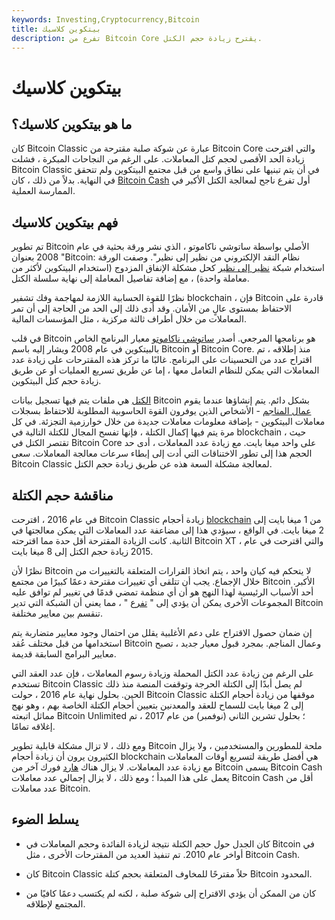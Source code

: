 ```yaml
---
keywords: Investing,Cryptocurrency,Bitcoin
title: بيتكوين كلاسيك
description: تفرع من Bitcoin Core يقترح زيادة حجم الكتل.
---
```


# بيتكوين كلاسيك
## ما هو بيتكوين كلاسيك؟

كان Bitcoin Classic عبارة عن شوكة صلبة مقترحة من Bitcoin Core والتي اقترحت زيادة الحد الأقصى لحجم كتل المعاملات. على الرغم من النجاحات المبكرة ، فشلت Bitcoin Classic في أن يتم تبنيها على نطاق واسع من قبل مجتمع البيتكوين ولم تتحقق في النهاية. بدلاً من ذلك ، كان [Bitcoin Cash](/bitcoin-cash) أول تفرع ناجح لمعالجة الكتل الأكبر في الممارسة العملية.

## فهم بيتكوين كلاسيك

تم تطوير Bitcoin الأصلي بواسطة ساتوشي ناكاموتو ، الذي نشر ورقة بحثية في عام 2008 بعنوان "Bitcoin: نظام النقد الإلكتروني من نظير إلى نظير". وصفت الورقة استخدام شبكة [نظير إلى نظير](/peertopeer-p2p-service) كحل مشكلة الإنفاق المزدوج (استخدام البيتكوين لأكثر من معاملة واحدة) ، مع إضافة تفاصيل المعاملة إلى نهاية سلسلة الكتل.

نظرًا للقوة الحسابية اللازمة لمهاجمة وفك تشفير blockchain ، فإن Bitcoin قادرة على الاحتفاظ بمستوى عالٍ من الأمان. وقد أدى ذلك إلى الحد من الحاجة إلى أن تمر المعاملات من خلال أطراف ثالثة مركزية ، مثل المؤسسات المالية.

في قلب Bitcoin هو برنامجها المرجعي. أصدر [ساتوشي ناكاموتو](/satoshi-nakamoto) معيار البرنامج الخاص بالبيتكوين في عام 2008 ويشار إليه باسم Bitcoin أو Bitcoin Core. منذ إطلاقه ، تم اقتراح عدد من التحسينات على البرنامج. غالبًا ما تركز هذه المقترحات على زيادة عدد المعاملات التي يمكن للنظام التعامل معها ، إما عن طريق تسريع العمليات أو عن طريق زيادة حجم كتل البيتكوين.

[الكتل](/block-bitcoin-block) هي ملفات يتم فيها تسجيل بيانات Bitcoin بشكل دائم. يتم إنشاؤها عندما يقوم [عمال المناجم](/bitcoin-mining) - الأشخاص الذين يوفرون القوة الحاسوبية المطلوبة للاحتفاظ بسجلات معاملات البيتكوين - بإضافة معلومات معاملات جديدة من خلال خوارزمية التجزئة. في كل مرة يتم فيها إكمال الكتلة ، فإنها تفسح المجال للكتلة التالية في blockchain ، حيث تقتصر الكتل في Bitcoin Core على واحد ميغا بايت. مع زيادة عدد المعاملات ، أدى حد الحجم هذا إلى تطور الاختناقات التي أدت إلى إبطاء سرعات معالجة المعاملات. سعى Bitcoin Classic لمعالجة مشكلة السعة هذه عن طريق زيادة حجم الكتل.

## مناقشة حجم الكتلة

في عام 2016 ، اقترحت Bitcoin Classic زيادة أحجام [blockchain](/blockchain) من 1 ميغا بايت إلى 2 ميغا بايت. في الواقع ، سيؤدي هذا إلى مضاعفة عدد المعاملات التي يمكن معالجتها في الثانية. كانت الزيادة المقترحة أقل حدة مما اقترحته Bitcoin XT ، والتي اقترحت في عام 2015 زيادة حجم الكتل إلى 8 ميغا بايت.

نظرًا لأن Bitcoin لا يتحكم فيه كيان واحد ، يتم اتخاذ القرارات المتعلقة بالتغييرات من خلال الإجماع. يجب أن تتلقى أي تغييرات مقترحة دعمًا كبيرًا من مجتمع Bitcoin الأكبر. أحد الأسباب الرئيسية لهذا النهج هو أن أي منظمة تمضي قدمًا في تغيير لم توافق عليه المجموعات الأخرى يمكن أن يؤدي إلى " [تفرع](/hard-fork) " ، مما يعني أن الشبكة التي تدير Bitcoin تنقسم بين معايير مختلفة.

إن ضمان حصول الاقتراح على دعم الأغلبية يقلل من احتمال وجود معايير متضاربة يتم استخدامها من قبل مختلف عُقد Bitcoin وعمال المناجم. بمجرد قبول معيار جديد ، تصبح معايير البرامج السابقة قديمة.

على الرغم من زيادة عدد الكتل المحملة وزيادة رسوم المعاملات ، فإن عدد العقد التي تستخدم Bitcoin Classic لم يصل أبدًا إلى الكتلة الحرجة وتوقفت المنصة منذ ذلك الحين. بحلول نهاية عام 2016 ، حولت Bitcoin Classic موقفها من زيادة أحجام الكتلة إلى 2 ميغا بايت للسماح للعقد والمعدنين بتعيين أحجام الكتلة الخاصة بهم ، وهو نهج مماثل اتبعته Bitcoin Unlimited ؛ بحلول تشرين الثاني (نوفمبر) من عام 2017 ، تم إغلاقه تمامًا.

ومع ذلك ، لا تزال مشكلة قابلية تطوير Bitcoin ملحة للمطورين والمستخدمين ، ولا يزال الكثيرون يرون أن زيادة أحجام blockchain هي أفضل طريقة لتسريع أوقات المعاملات مع زيادة عدد المعاملات. لا يزال هناك [هارد](/hard-fork) فورك آخر من Bitcoin يسمى Bitcoin Cash يعمل على هذا المبدأ ؛ ومع ذلك ، لا يزال إجمالي عدد معاملات Bitcoin Cash أقل من عدد معاملات Bitcoin.

## يسلط الضوء

- كان الجدل حول حجم الكتلة نتيجة لزيادة الفائدة وحجم المعاملات في Bitcoin في أواخر عام 2010. تم تنفيذ العديد من المقترحات الأخرى ، مثل Bitcoin Cash.

- كان Bitcoin Classic حلاً مقترحًا للمخاوف المتعلقة بحجم كتلة Bitcoin المحدود.

- كان من الممكن أن يؤدي الاقتراح إلى شوكة صلبة ، لكنه لم يكتسب دعمًا كافيًا من المجتمع لإطلاقه.

